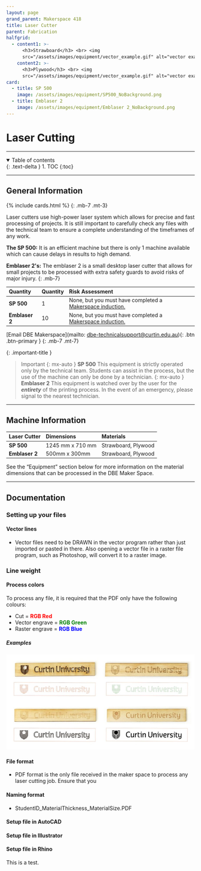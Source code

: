 ```yaml
---
layout: page
grand_parent: Makerspace 418
title: Laser Cutter
parent: Fabrication
halfgrid:
  - content1: >-
      <h3>Strawboard</h3> <br> <img
      src="/assets/images/equipment/vector_example.gif" alt="vector example">
    content2: >-
      <h3>Plywood</h3> <br> <img
      src="/assets/images/equipment/vector_example.gif" alt="vector example">
card:
  - title: SP 500
    image: /assets/images/equipment/SP500_NoBackground.png
  - title: Emblaser 2
    image: /assets/images/equipment/Emblaser 2_NoBackground.png
---
```


# Laser Cutting

***

<details open markdown="block">
  <summary>
    Table of contents
  </summary>
  {: .text-delta }
1. TOC
{:toc}
</details>

***

## General Information

{% include cards.html %}
{: .mb-7 .mt-3}

Laser cutters use high-power laser system which allows for precise and fast processing of projects. It is still important to carefully check any files with the technical team to ensure a complete understanding of the timeframes of any work.

**The SP 500:** It is an efficient machine but there is only 1 machine available which can cause delays in results to high demand.

**Emblaser 2's:** The emblaser 2 is a small desktop laser cutter that allows for small projects to be processed with extra safety guards to avoid risks of major injury.
{: .mb-7}

| Quantity | Quantity | Risk Assessment |
|:-|:-|:-|
| **SP 500** | 1 | None, but you must have completed a [Makerspace induction.](https://siso.curtin.edu.au/sodbe//) |
| **Emblaser 2** | 10 | None, but you must have completed a [Makerspace induction.](https://siso.curtin.edu.au/sodbe//) |

\[Email DBE Makerspace]\(mailto: dbe-technicalsupport@curtin.edu.au){: .btn .btn-primary }
{: .mb-7 .mt-7}

{: .important-title }

> Important
> {: mx-auto }
> **SP 500**
> This equipment is strictly operated only by the technical team. Students can assist in the process, but the use of the machine can only be done by a technician.
> {: mx-auto }
> **Emblaser 2**
> This equipment is watched over by the user for the ***entirety*** of the printing process. In the event of an emergency, please signal to the nearest technician.

***

## Machine Information

| Laser Cutter                          | Dimensions                |  Materials                |
|:--------------------------------------|:--------------------------|:--------------------------|
| **SP 500**                            | 1245 mm x 710 mm          | Strawboard, Plywood       |
| **Emblaser 2**                        | 500mm x 300mm             | Strawboard, Plywood       |

See the “Equipment” section below for more information on the material dimensions that can be processed in the DBE Maker Space.

***

## Documentation

### Setting up your files

#### Vector lines

* Vector files need to be DRAWN in the vector program rather than just imported or pasted in there. Also opening a vector file in a raster file program, such as Photoshop, will convert it to a raster image.

### Line weight

#### Process colors

To process any file, it is required that the PDF only have the following colours:

<ul>
    <li> Cut = <strong style="color: red;"> RGB Red </strong> </li>
    <li> Vector engrave = <strong style="color: green;"> RGB Green </strong> </li>
    <li> Raster engrave = <strong style="color: blue;"> RGB Blue </strong> </li>
</ul>

##### Examples

![laser cutting examples](/assets/images/equipment/laser_cutting_examples.jpg)

#### File format

* PDF format is the only file received in the maker space to process any laser cutting job. Ensure that you

#### Naming format

* StudentID\_MaterialThickness\_MaterialSize.PDF

#### Setup file in AutoCAD

#### Setup file in Illustrator

#### Setup file in Rhino

This is a test.
